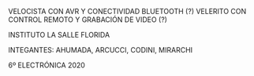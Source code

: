 VELOCISTA CON AVR Y CONECTIVIDAD BLUETOOTH (?)
VELERITO CON CONTROL REMOTO Y GRABACIÓN DE VIDEO (?)

INSTITUTO LA SALLE FLORIDA

INTEGANTES: AHUMADA, ARCUCCI, CODINI, MIRARCHI

6º ELECTRÓNICA 2020
